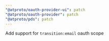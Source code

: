 ```yaml
---
"@atproto/oauth-provider-ui": patch
"@atproto/oauth-provider": patch
"@atproto/pds": patch
---
```


Add support for `transition:email` oauth scope
